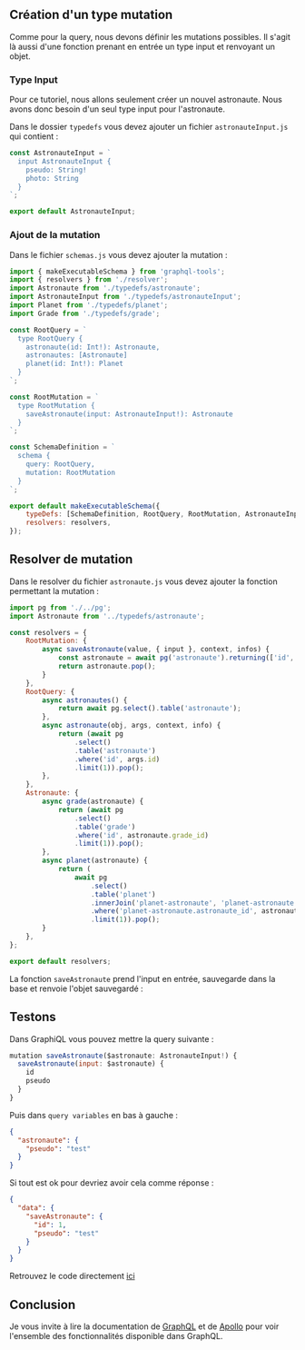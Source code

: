 ## Création d'un type mutation

Comme pour la query, nous devons définir les mutations possibles. Il s'agit là aussi d'une fonction prenant en entrée un type input et renvoyant un objet.

### Type Input

Pour ce tutoriel, nous allons seulement créer un nouvel astronaute. Nous avons donc besoin d'un seul type input pour l'astronaute.

Dans le dossier `typedefs` vous devez ajouter un fichier `astronauteInput.js` qui contient :

```javascript
const AstronauteInput = `
  input AstronauteInput {
    pseudo: String!
    photo: String
  }
`;

export default AstronauteInput;
```

### Ajout de la mutation

Dans le fichier `schemas.js` vous devez ajouter la mutation :

```javascript
import { makeExecutableSchema } from 'graphql-tools';
import { resolvers } from './resolver';
import Astronaute from './typedefs/astronaute';
import AstronauteInput from './typedefs/astronauteInput';
import Planet from './typedefs/planet';
import Grade from './typedefs/grade';

const RootQuery = `
  type RootQuery {
    astronaute(id: Int!): Astronaute,
    astronautes: [Astronaute]
    planet(id: Int!): Planet
  }
`;

const RootMutation = `
  type RootMutation {
    saveAstronaute(input: AstronauteInput!): Astronaute
  }
`;

const SchemaDefinition = `
  schema {
    query: RootQuery,
    mutation: RootMutation
  }
`;

export default makeExecutableSchema({
    typeDefs: [SchemaDefinition, RootQuery, RootMutation, AstronauteInput, Astronaute, Planet, Grade],
    resolvers: resolvers,
});
```

## Resolver de mutation

Dans le resolver du fichier `astronaute.js` vous devez ajouter la fonction permettant la mutation :

```javascript
import pg from './../pg';
import Astronaute from '../typedefs/astronaute';

const resolvers = {
    RootMutation: {
        async saveAstronaute(value, { input }, context, infos) {
            const astronaute = await pg('astronaute').returning(['id', 'pseudo']).insert(input);
            return astronaute.pop();
        }
    },
    RootQuery: {
        async astronautes() {
            return await pg.select().table('astronaute');
        },
        async astronaute(obj, args, context, info) {
            return (await pg
                .select()
                .table('astronaute')
                .where('id', args.id)
                .limit(1)).pop();
        },
    },
    Astronaute: {
        async grade(astronaute) {
            return (await pg
                .select()
                .table('grade')
                .where('id', astronaute.grade_id)
                .limit(1)).pop();
        },
        async planet(astronaute) {
            return (
                await pg
                    .select()
                    .table('planet')
                    .innerJoin('planet-astronaute', 'planet-astronaute.planet_id', '=', 'planet.id')
                    .where('planet-astronaute.astronaute_id', astronaute.id)
                    .limit(1)).pop();
        }
    },
};

export default resolvers;
```

La fonction `saveAstronaute` prend l'input en entrée, sauvegarde dans la base et renvoie l'objet sauvegardé :

## Testons

Dans GraphiQL vous pouvez mettre la query suivante :

```javascript
mutation saveAstronaute($astronaute: AstronauteInput!) {
  saveAstronaute(input: $astronaute) {
    id
    pseudo
  }
}
```

Puis dans `query variables` en bas à gauche :

```json
{
  "astronaute": {
    "pseudo": "test"
  }
}
```

Si tout est ok pour devriez avoir cela comme réponse :

```json
{
  "data": {
    "saveAstronaute": {
      "id": 1,
      "pseudo": "test"
    }
  }
}
```

Retrouvez le code directement [ici](https://github.com/duck-invaders/graphql-apollo/tree/codelabs-step5)

## Conclusion

Je vous invite à lire la documentation de [GraphQL](http://graphql.org/learn/) et de [Apollo](https://www.apollographql.com/) pour voir l'ensemble des fonctionnalités disponible dans GraphQL.
